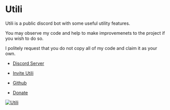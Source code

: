 # Utili
Utili is a public discord bot with some useful utility features.

You may observe my code and help to make improvemenets to the project if you wish to do so.

I politely request that you do not copy all of my code and claim it as your own.

+ [Discord Server](https://discord.gg/WsxqABZ)

+ [Invite Utili](https://discordapp.com/api/oauth2/authorize?client_id=655155797260501039&permissions=8&scope=bot)

+ [Github](https://github.com/D230Daniel/Utili)

+ [Donate](https://www.paypal.me/230Daniel)

[![Utili](https://botsfordiscord.com/api/bot/655155797260501039/widget)](https://botsfordiscord.com/bot/655155797260501039)
